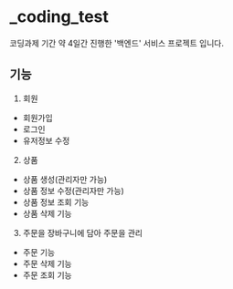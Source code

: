 # _coding_test
코딩과제 기간 약 4일간 진행한 '백엔드' 서비스 프로젝트 입니다.


## 기능
1. 회원
- 회원가입
- 로그인
- 유저정보 수정

2. 상품
- 상품 생성(관리자만 가능)
- 상품 정보 수정(관리자만 가능)
- 상품 정보 조회 기능 
- 상품 삭제 기능 

3. 주문을 장바구니에 담아 주문을 관리
- 주문 기능
- 주문 삭제 기능 
- 주문 조회 기능
